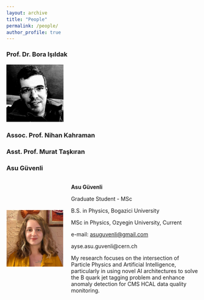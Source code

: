 ```yaml
---
layout: archive
title: "People"
permalink: /people/
author_profile: true
---
```


### Prof. Dr. Bora Işıldak

<p align="left"><img src="../images/people_images/bora_isildak.png" alt="drawing" width="150"></p>

### Assoc. Prof. Nihan Kahraman

### Asst. Prof. Murat Taşkıran

### Asu Güvenli

<div style="display: flex; align-items: center;">
    <img src="../images/people_images/asu_guvenli.png" alt="drawing" width="150" style="margin-right: 20px;">
    <div>
        <p><strong>Asu Güvenli</strong></p>
        <p>Graduate Student - MSc</p>
        <p>B.S. in Physics, Bogazici University</p>
        <p>MSc in Physics, Ozyegin University, Current</p>
        <p>e-mail: <a href="mailto:asuguvenli@gmail.com">asuguvenli@gmail.com</a></p>
        <p>ayse.asu.guvenli@cern.ch</p>
        <p>My research focuses on the intersection of Particle Physics and Artificial Intelligence, particularly in using novel AI architectures to solve the B quark jet tagging problem and enhance anomaly detection for CMS HCAL data quality monitoring.</p>
    </div>
</div>


